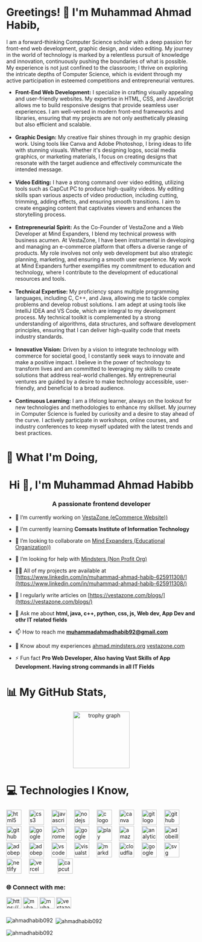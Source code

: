 <h1 align="left">Greetings! 👋 I'm Muhammad Ahmad Habib,</h1>

<p align="left">
    I am a forward-thinking Computer Science scholar with a deep passion for front-end web development, graphic design, and video editing. My journey in the world of technology is marked by a relentless pursuit of knowledge and innovation, continuously pushing the boundaries of what is possible. My experience is not just confined to the classroom; I thrive on exploring the intricate depths of Computer Science, which is evident through my active participation in esteemed competitions and entrepreneurial ventures.
</p>

<ul align="left">
    <li><strong>Front-End Web Development:</strong> I specialize in crafting visually appealing and user-friendly websites. My expertise in HTML, CSS, and JavaScript allows me to build responsive designs that provide seamless user experiences. I am well-versed in modern front-end frameworks and libraries, ensuring that my projects are not only aesthetically pleasing but also efficient and scalable.</li>
    <br>
    <li><strong>Graphic Design:</strong> My creative flair shines through in my graphic design work. Using tools like Canva and Adobe Photoshop, I bring ideas to life with stunning visuals. Whether it's designing logos, social media graphics, or marketing materials, I focus on creating designs that resonate with the target audience and effectively communicate the intended message.</li>
    <br>
    <li><strong>Video Editing:</strong> I have a strong command over video editing, utilizing tools such as CapCut PC to produce high-quality videos. My editing skills span various aspects of video production, including cutting, trimming, adding effects, and ensuring smooth transitions. I aim to create engaging content that captivates viewers and enhances the storytelling process.</li>
    <br>
    <li><strong>Entrepreneurial Spirit:</strong> As the Co-Founder of VestaZone and a Web Developer at Mind Expanders, I blend my technical prowess with business acumen. At VestaZone, I have been instrumental in developing and managing an e-commerce platform that offers a diverse range of products. My role involves not only web development but also strategic planning, marketing, and ensuring a smooth user experience. My work at Mind Expanders further exemplifies my commitment to education and technology, where I contribute to the development of educational resources and tools.</li>
    <br>
    <li><strong>Technical Expertise:</strong> My proficiency spans multiple programming languages, including C, C++, and Java, allowing me to tackle complex problems and develop robust solutions. I am adept at using tools like IntelliJ IDEA and VS Code, which are integral to my development process. My technical toolkit is complemented by a strong understanding of algorithms, data structures, and software development principles, ensuring that I can deliver high-quality code that meets industry standards.</li>
    <br>
    <li><strong>Innovative Vision:</strong> Driven by a vision to integrate technology with commerce for societal good, I constantly seek ways to innovate and make a positive impact. I believe in the power of technology to transform lives and am committed to leveraging my skills to create solutions that address real-world challenges. My entrepreneurial ventures are guided by a desire to make technology accessible, user-friendly, and beneficial to a broad audience.</li>
    <br>
    <li><strong>Continuous Learning:</strong> I am a lifelong learner, always on the lookout for new technologies and methodologies to enhance my skillset. My journey in Computer Science is fueled by curiosity and a desire to stay ahead of the curve. I actively participate in workshops, online courses, and industry conferences to keep myself updated with the latest trends and best practices.</li>
</ul>


###

<h1 align="left">💫 What I'm Doing,</h1>

###

<h1 align="center">Hi 👋, I'm Muhammad Ahmad Habibb</h1>
<h3 align="center">A passionate frontend developer</h3>

- 🔭 I’m currently working on [VestaZone (eCommerce Website))](https://vestazone.com/)

- 🌱 I’m currently learning **Comsats Institute of Information Technology**

- 👯 I’m looking to collaborate on [Mind Expanders (Educational Organization))](https://mindexpanders.org/)

- 🤝 I’m looking for help with [Mindsters (Non Profit Org)](https://mindsters.org)

- 👨‍💻 All of my projects are available at [https://www.linkedin.com/in/muhammad-ahmad-habib-625911308/](https://www.linkedin.com/in/muhammad-ahmad-habib-625911308/)

- 📝 I regularly write articles on [https://vestazone.com/blogs/](https://vestazone.com/blogs/)

- 💬 Ask me about **html, java, c++, python, css, js, Web dev, App Dev and othr IT related fields**

- 📫 How to reach me **muhammadahmadhabib92@gmail.com**

- 📄 Know about my experiences [ahmad.mindsters.org](https://ahmad.mindsters.org)  [vestazone.com](https://vestazone.com/)

- ⚡ Fun fact **Pro Web Developer, Also having Vast Skills of App Development. Having strong commands in all IT Fields**

###

<h1 align="left">📊 My GitHub Stats,</h1>

###

<div align="center">
  
  <img src="https://github-profile-trophy.vercel.app?username=ibnearshaddotcom&theme=dracula&column=-1&row=1&margin-w=8&margin-h=8&no-bg=false&no-frame=false&order=4" height="150" alt="trophy graph"  />
</div>

###

<h1 align="left">💻 Technologies I Know,</h1>


###

<div align="left">
  <img src="https://skillicons.dev/icons?i=html" height="40" alt="html5 logo"  />
  <img width="12" />
  <img src="https://skillicons.dev/icons?i=css" height="40" alt="css3 logo"  />
  <img width="12" />
  <img src="https://skillicons.dev/icons?i=js" height="40" alt="javascript logo"  />
  <img width="12" />
  <img src="https://skillicons.dev/icons?i=nodejs" height="40" alt="nodejs logo"  />
  <img width="12" />
  <img src="https://cdn.jsdelivr.net/gh/devicons/devicon/icons/c/c-original.svg" height="40" alt="c logo"  />
  <img width="12" />
  <img src="https://cdn3d.iconscout.com/3d/free/thumb/free-canva-9234654-7516879.png?f=webp" height="40" alt="canva logo"  />
  <img width="12" />
  <img src="https://skillicons.dev/icons?i=git" height="40" alt="git logo"  />
  <img width="12" />
  <img src="https://skillicons.dev/icons?i=github" height="40" alt="github logo"  />
  <img width="12" />
  <img src="https://www.dockhunt.com/_next/image?url=https%3A%2F%2Fdockhunt-images.nyc3.cdn.digitaloceanspaces.com%2F69257cb2-1b88-4d76-ae6b-5ef6469d1a23&w=384&q=75" height="40" alt="github desktop logo"  />
  <img width="12" />
  <img src="https://cdn.jsdelivr.net/gh/devicons/devicon/icons/google/google-original.svg" height="40" alt="google logo"  />
  <img width="12" />
  <img src="https://cdn.jsdelivr.net/gh/devicons/devicon/icons/chrome/chrome-original.svg" height="40" alt="chrome logo"  />
  <img width="12" />
  <img src="https://skillicons.dev/icons?i=gcp" height="40" alt="googlecloud logo"  />
  <img width="12" />
  <img src="https://developer.android.com/static/distribute/console/images/play-console-blue.png" height="40" alt="play console logo"  />
  <img width="12" />
  <img src="https://cdn0.iconfinder.com/data/icons/most-usable-logos/120/Amazon-512.png" height="40" alt="amazone store logo"  />
  <img width="12" />
  <img src="https://cdn.icon-icons.com/icons2/2699/PNG/512/google_analytics_logo_icon_171061.png" height="40" alt="analytics logo"  />
  <img width="12" />
  <img src="https://skillicons.dev/icons?i=ai" height="40" alt="adobeillustrator logo"  />
  <img width="12" />
  <img src="https://skillicons.dev/icons?i=ps" height="40" alt="adobephotoshop logo"  />
  <img width="12" />
  <img src="https://skillicons.dev/icons?i=pr" height="40" alt="adobepremierepro logo"  />
  <img width="12" />
  <img src="https://skillicons.dev/icons?i=vscode" height="40" alt="vscode logo"  />
  <img width="12" />
  <img src="https://skillicons.dev/icons?i=visualstudio" height="40" alt="visualstudio logo"  />
  <img width="12" />
  <img src="https://skillicons.dev/icons?i=md" height="40" alt="markdown logo"  />
  <img width="12" />
  <img src="https://skillicons.dev/icons?i=cloudflare" height="40" alt="cloudflare logo"  />
  <img width="12" />
  <img src="https://static-00.iconduck.com/assets.00/namecheap-icon-2048x2048-ft2h6a21.png" height="40" alt="googlecloud logo"  />
  <img width="12" />
  <img src="https://skillicons.dev/icons?i=svg" height="40" alt="svg logo"  />
  <img width="12" />
  <img src="https://skillicons.dev/icons?i=netlify" height="40" alt="netlify logo"  />
  <img width="12" />
  <img src="https://skillicons.dev/icons?i=vercel" height="40" alt="vercel logo"  />
  <img width="12" />
  <img width="12" />
  <img src="https://freelogopng.com/images/all_img/1664284918capcut-icon-png.png" height="40" alt="capcut logo"  />

</div>

###


<h3 align="left">🌐 Connect with me:</h3>
<p align="left">
<a href="[https://linkedin.com/in/https://www.linkedin.com/in/muhammad-ahmad-habib-625911308/](https://www.linkedin.com/in/muhammad-ahmad-habib-625911308/" target="blank"><img align="center" src="https://raw.githubusercontent.com/rahuldkjain/github-profile-readme-generator/master/src/images/icons/Social/linked-in-alt.svg" alt="https://www.linkedin.com/in/muhammad-ahmad-habib-625911308/" height="30" width="40" /></a>
<a href="https://fb.com/muhammadahmadhabib92" target="blank"><img align="center" src="https://raw.githubusercontent.com/rahuldkjain/github-profile-readme-generator/master/src/images/icons/Social/facebook.svg" alt="muhammadahmadhabib92" height="30" width="40" /></a>
<a href="https://instagram.com/muhammadahmadhabib92" target="blank"><img align="center" src="https://raw.githubusercontent.com/rahuldkjain/github-profile-readme-generator/master/src/images/icons/Social/instagram.svg" alt="muhammadahmadhabib92" height="30" width="40" /></a>
<a href="https://www.youtube.com/c/vestazonedotcom" target="blank"><img align="center" src="https://raw.githubusercontent.com/rahuldkjain/github-profile-readme-generator/master/src/images/icons/Social/youtube.svg" alt="vestazonedotcom" height="30" width="40" /></a>
</p>



###

<p><img align="left" src="https://github-readme-stats.vercel.app/api/top-langs?username=ahmadhabib092&show_icons=true&locale=en&layout=compact" alt="ahmadhabib092" /></p>

<p>&nbsp;<img align="center" src="https://github-readme-stats.vercel.app/api?username=ahmadhabib092&show_icons=true&locale=en" alt="ahmadhabib092" /></p>

<p><img align="center" src="https://github-readme-streak-stats.herokuapp.com/?user=ahmadhabib092&" alt="ahmadhabib092" /></p>

